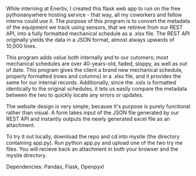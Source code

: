 While interning at Enertiv, I created this flask web app to run on the free pythonanywhere hosting service - that way, all my coworkers and fellow interns could use it. The purpose of this program is to convert the metadata of the equipment we track using sensors, that we retireve from our REST API, into a fully formatted mechanical schedule as a .xlsx file. The REST API originally yields the data in a JSON format, almost always upwards of 10,000 lines.  
  
This program adds value both internally and to our cutomers; most mechanical schedules are over 40-years-old, faded, sloppy, as well as out of date. This program gives the client a brand new mechanical schedule, properly formatted (rows and columns) in a .xlsx file, and it provides the same for our internal records. Additionally, since the .xslx is formatted identically to the original schedules, it lets us easily compare the metadata between the two to quickly locate any errors or updates.   
  
The website design is very simple, because it's purpose is purely functional rather than visual. A form takes input of the JSON file generated by our REST API and instantly outputs the newly generated excel file as an attachment.  
  
To try it out locally, download the repo and cd into mysite (the directory containing app.py). Run python app.py and upload one of the two try me files. You will recieve back an attachment in both your browser and the mysite directory.  
  
Dependencies: Pandas, Flask, Openpyxl
